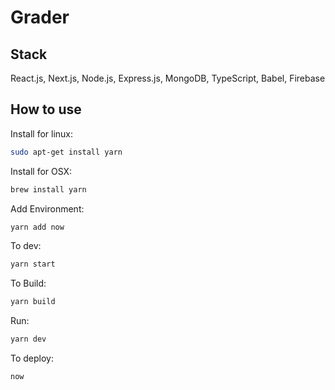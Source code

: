# Grader

## Stack
React.js, Next.js, Node.js, Express.js, MongoDB, TypeScript, Babel, Firebase

## How to use

Install for linux:

```bash
sudo apt-get install yarn
```

Install for OSX:

```bash
brew install yarn
```

Add Environment:
```bash
yarn add now
```

To dev:
```bash
yarn start
```

To Build:
```bash
yarn build
```

Run:

```bash
yarn dev
```

To deploy:
```bash
now
```
